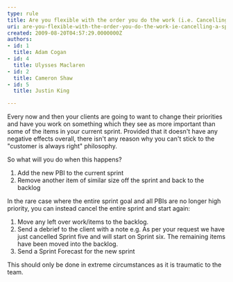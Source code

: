 ```yaml
---
type: rule
title: Are you flexible with the order you do the work (i.e. Cancelling a sprint)?
uri: are-you-flexible-with-the-order-you-do-the-work-ie-cancelling-a-sprint
created: 2009-08-20T04:57:29.0000000Z
authors:
- id: 1
  title: Adam Cogan
- id: 4
  title: Ulysses Maclaren
- id: 2
  title: Cameron Shaw
- id: 5
  title: Justin King

---
```


 Every now and then your clients are going to want to change their priorities​ and have you work on something which they see as more important than some of the items in your current sprint. Provided that it doesn't have any negative effects overall, there isn't any reason why you can't stick to the "customer is always right" philosophy.

So what will you do when this happens? ​ 
1. ​Add the new PBI to the current sprint
2. Remove another item of similar size off the sprint and back to the backlog


In the rare case where the entire sprint goal and all PBIs are no longer high priority, you can instead cancel the entire sprint and start again:

1. Move any left over work/items to the backlog.
2. Send a debrief to the client with a note e.g. As per your request we have just cancelled Sprint five and will start on Sprint six. The remaining items have been moved into the backlog.
3. Send a Sprint Forecast for the new sprint


This should only be done in extreme circumstances as it is traumatic to the team.

